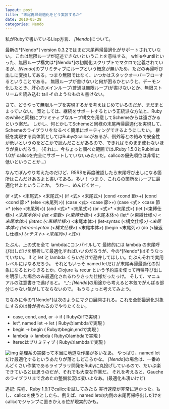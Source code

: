 ```yaml
---
layout: post
title: "末尾再帰最適化をどう実装するか"
date: 2010-05-28
categories: Nendo
---
```

私がRubyで書いているLisp方言、 *[Nendo*]について。

最新の*[Nendo*] version 0.3.2ではまだ末尾再帰最適化がサポートされていない。
これは無限ループが記述できないということを意味する。
whileやuntilといった、無限ループ構文は*[Nendo*]の初期化スクリプトでマクロで定義されているが、*[Nendo*]のプリミティブにループという概念が無いため、ただの再帰呼び出しに変換してある。つまり無限ではなく、いつかはスタックオーバーフローするということである。
無限ループが書けないと何が困るかというと、デーモン化したとき、肝心のメインループ(普通は無限ループ)が書けないとか、無限ストリームを読み込む tail -f のようなものも書けない。

さて、どうやって無限ループを実現するかを考えはじめているのだが、まだまとまっていない。
案としては、継続をサポートするという正統派な方法と、Rubyのwhileと同様にプリミティブなループ構文を用意してSchemeからは遠ざかるという案だ。
しかし、何とかしてSchemeと同様の末尾再帰最適化を実現して、Schemeのライブラリをなるべく簡単にポーティングできるようにしたい。
継続を実現する具体策としてはRubyのcallccがあるが、例外等との絡みで安全性が低いというのをどこかで読んだことがあるので、できればそのまま使わないほうが良いだろう。
(それに、今ちょっと調べた範囲ではJRuby 1.5.0とRubinius 1.0が callccを完全にサポートしていないみたいだ。callccの優先順位は非常に低いということか...)

なんてぼんやり考えたのだけど、R5RSを再度確認したら末尾呼び出しになる箇所はこんだけあるよと書いてある。多い！
つまり、これらの箇所をループに最適化せよということか。
うわー、めんどくせー。

 (if <式> <末尾式> <末尾式>) 
 (if <式> <末尾式>) 
 (cond <cond 節>+) 
 (cond <cond 節>* (else <末尾列>)) 
 (case <式> <case 節>+) 
 (case <式> <case 節>* (else <末尾列>)) 
 (and <式>* <末尾式>) 
 (or <式>* <末尾式>) 
 (let (<束縛仕様>*) <末尾本体>) 
 (let <変数> (<束縛仕様>*) <末尾本体>) 
 (let* (<束縛仕様>*) <末尾本体>) 
 (letrec (<束縛仕様>*) <末尾本体>) 
 (let-syntax (<構文仕様>*) <末尾本体>)
 (letrec-syntax (<構文仕様>*) <末尾本体>) 
 (begin <末尾列>) 
 (do (<繰返し仕様>*) 
   (<テスト> <末尾列>) 
  <式>*)

たぶん、上の式を全て lambdaにコンパイルして 最終的には lambda の末尾呼び出しだけを解析して最適化すればいいのだろうが、今の*[Nendo*]はそうなっていない。
if と let と lambda くらいだけで勘弁してほしい。たぶんそれで実用レベルにはなるだろう。
それともいっそ named letだけが末尾再帰最適化の対象になるとわりきるとか。Clojure も recur という予約語を使って再帰呼び出しを明示した場合のみ最適化されるわりきった仕様だったっけ。
そして、マニュアルの注意書きで逃げると。 ^_^;
*[Nendo*]の用途から考えると本気でがんばる部分じゃない気がしてならないので。
もうちょっと考えてみよう。

ちなみに今の*[Nendo*]は次のようにマクロ展開される。これを全部最適化対象にするのは骨が折れるのでやりたくない。
- case, cond, and, or → if ( Rubyのifで実現 )
- let*, named let → let ( Rubyのlambdaで実現 )
- begin → begin ( Rubyのbegin,endで実現 ) 
- lambda → lambda ( Rubyのlambdaで実現 )
- lterecはプリミティブ ( Rubyのlambdaで実現 )

 ![img](http://www.publicdomainpictures.net/pictures/1000/thumb/1-1211550382Aga9.jpg)
処理系の実装って本当に地道な作業が多いなあ。
やっぱり、named letだけ最適化するというあたりが落としどころかな。
*[Nendo*]の場合は、一番めんどくさい作業であるライブラリ開発をRubyに丸投げしているので、だいぶ楽できているとは思うのだが、それでも大変な作業だ。
それを考えると、Gaucheのライブラリまで含めたの整備状況は凄いよなあ。(最適化も凄いけど)

追記: 先程、Ruby 1.9.1でcallccを試してみたら 実行速度が非常に遅かった。もし、callccを使うとしたら、例えば、named letの内側の末尾再帰呼出しだけをcallccでジャンプに置きかえる位が現実的かも。
